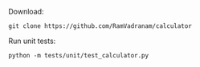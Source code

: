 Download:

`git clone https://github.com/RamVadranam/calculator`

Run unit tests:

`python -m tests/unit/test_calculator.py`

